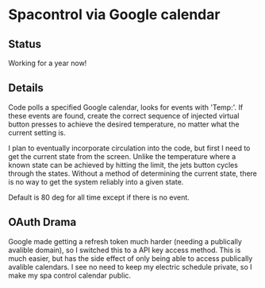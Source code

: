 # Spacontrol via Google calendar
## Status
Working for a year now!

## Details
Code polls a specified Google calendar, looks for events with 'Temp:'.  If these events are found, create the correct sequence of injected virtual button presses to achieve the desired temperature, no matter what the current setting is.

I plan to eventually incorporate circulation into the code, but first I need to get the current state from the screen.  Unlike the temperature where a known state can be achieved by hitting the limit, the jets button cycles through the states.  Without a method of determining the current state, there is no way to get the system reliably into a given state.

Default is 80 deg for all time except if there is no event.

## OAuth Drama

Google made getting a refresh token much harder (needing a publically avalible domain), so I switched this to a API key access method.  This is much easier, but has the side effect of only being able to access publically avalible calendars.  I see no need to keep my electric schedule private, so I make my spa control calendar public.
